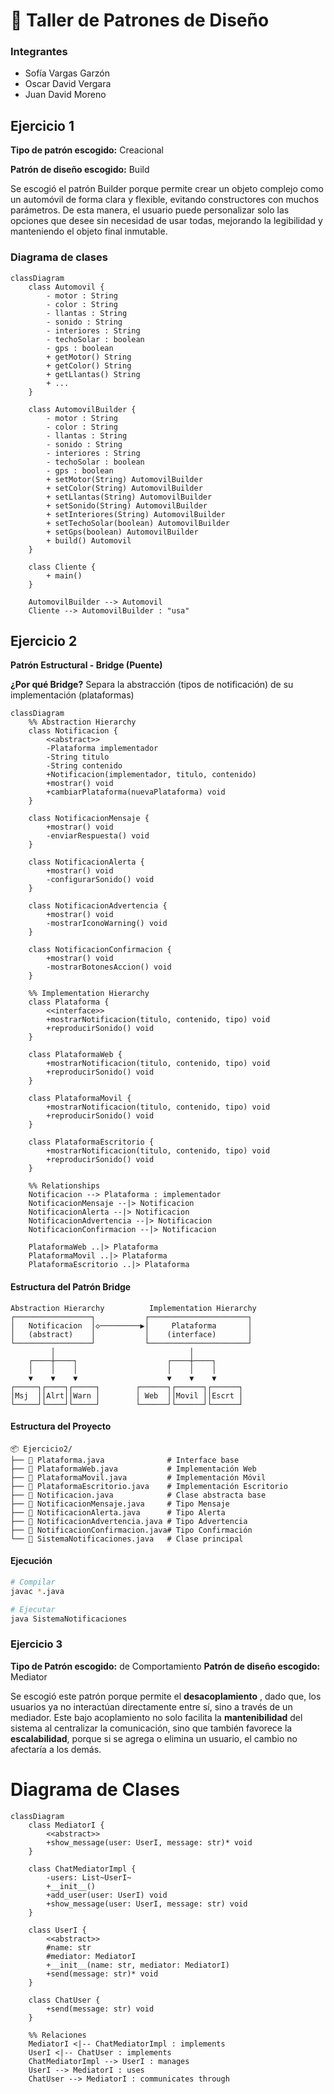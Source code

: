# 📘 Taller de Patrones de Diseño

### Integrantes
- Sofía Vargas Garzón
- Oscar David Vergara
- Juan David Moreno

## Ejercicio 1

**Tipo de patrón escogido:** Creacional

**Patrón de diseño escogido:** Build

Se escogió el patrón Builder porque permite crear un objeto complejo como un automóvil de forma clara y flexible, evitando constructores con muchos parámetros. De esta manera, el usuario puede personalizar solo las opciones que desee sin necesidad de usar todas, mejorando la legibilidad y manteniendo el objeto final inmutable.

### Diagrama de clases

```mermaid
classDiagram
    class Automovil {
        - motor : String
        - color : String
        - llantas : String
        - sonido : String
        - interiores : String
        - techoSolar : boolean
        - gps : boolean
        + getMotor() String
        + getColor() String
        + getLlantas() String
        + ...
    }

    class AutomovilBuilder {
        - motor : String
        - color : String
        - llantas : String
        - sonido : String
        - interiores : String
        - techoSolar : boolean
        - gps : boolean
        + setMotor(String) AutomovilBuilder
        + setColor(String) AutomovilBuilder
        + setLlantas(String) AutomovilBuilder
        + setSonido(String) AutomovilBuilder
        + setInteriores(String) AutomovilBuilder
        + setTechoSolar(boolean) AutomovilBuilder
        + setGps(boolean) AutomovilBuilder
        + build() Automovil
    }

    class Cliente {
        + main()
    }

    AutomovilBuilder --> Automovil
    Cliente --> AutomovilBuilder : "usa"
```

## Ejercicio 2

**Patrón Estructural - Bridge (Puente)**

**¿Por qué Bridge?**
Separa la abstracción (tipos de notificación) de su implementación (plataformas)

```mermaid
classDiagram
    %% Abstraction Hierarchy
    class Notificacion {
        <<abstract>>
        -Plataforma implementador
        -String titulo
        -String contenido
        +Notificacion(implementador, titulo, contenido)
        +mostrar() void
        +cambiarPlataforma(nuevaPlataforma) void
    }
    
    class NotificacionMensaje {
        +mostrar() void
        -enviarRespuesta() void
    }
    
    class NotificacionAlerta {
        +mostrar() void
        -configurarSonido() void
    }
    
    class NotificacionAdvertencia {
        +mostrar() void
        -mostrarIconoWarning() void
    }
    
    class NotificacionConfirmacion {
        +mostrar() void
        -mostrarBotonesAccion() void
    }
    
    %% Implementation Hierarchy
    class Plataforma {
        <<interface>>
        +mostrarNotificacion(titulo, contenido, tipo) void
        +reproducirSonido() void
    }
    
    class PlataformaWeb {
        +mostrarNotificacion(titulo, contenido, tipo) void
        +reproducirSonido() void
    }
    
    class PlataformaMovil {
        +mostrarNotificacion(titulo, contenido, tipo) void
        +reproducirSonido() void
    }
    
    class PlataformaEscritorio {
        +mostrarNotificacion(titulo, contenido, tipo) void
        +reproducirSonido() void
    }
    
    %% Relationships
    Notificacion --> Plataforma : implementador
    NotificacionMensaje --|> Notificacion
    NotificacionAlerta --|> Notificacion
    NotificacionAdvertencia --|> Notificacion
    NotificacionConfirmacion --|> Notificacion
    
    PlataformaWeb ..|> Plataforma
    PlataformaMovil ..|> Plataforma
    PlataformaEscritorio ..|> Plataforma
```

#### Estructura del Patrón Bridge

```
Abstraction Hierarchy          Implementation Hierarchy
┌─────────────────┐           ┌──────────────────────┐
│   Notificacion  │◇─────────▶│     Plataforma       │
│   (abstract)    │           │    (interface)       │
└─────────────────┘           └──────────────────────┘
         │                              │
    ┌────┼────┐                    ┌────┼────┐
    │    │    │                    │    │    │
    ▼    ▼    ▼                    ▼    ▼    ▼
┌─────┐┌────┐┌─────┐        ┌──────┐┌──────┐┌──────┐
│Msj  ││Alrt││Warn │        │ Web  ││Movil ││Escrt │
└─────┘└────┘└─────┘        └──────┘└──────┘└──────┘
```

#### Estructura del Proyecto

```
📦 Ejercicio2/
├── 📄 Plataforma.java              # Interface base
├── 📄 PlataformaWeb.java           # Implementación Web
├── 📄 PlataformaMovil.java         # Implementación Móvil  
├── 📄 PlataformaEscritorio.java    # Implementación Escritorio
├── 📄 Notificacion.java            # Clase abstracta base
├── 📄 NotificacionMensaje.java     # Tipo Mensaje
├── 📄 NotificacionAlerta.java      # Tipo Alerta
├── 📄 NotificacionAdvertencia.java # Tipo Advertencia
├── 📄 NotificacionConfirmacion.java# Tipo Confirmación
└── 📄 SistemaNotificaciones.java   # Clase principal
```

#### Ejecución

```bash
# Compilar
javac *.java

# Ejecutar
java SistemaNotificaciones
```


### Ejercicio 3
**Tipo de Patrón escogido:** de Comportamiento
**Patrón de diseño escogido:** Mediator

Se escogió este patrón porque permite el **desacoplamiento** , dado que, los usuarios ya no interactúan directamente entre sí, sino a través de un mediador. Este bajo acoplamiento no solo facilita la **mantenibilidad** del sistema al centralizar la comunicación, sino que también favorece la **escalabilidad**, porque si se agrega o elimina un usuario, el cambio no afectaría a los demás.

# Diagrama de Clases

```mermaid
classDiagram
    class MediatorI {
        <<abstract>>
        +show_message(user: UserI, message: str)* void
    }
    
    class ChatMediatorImpl {
        -users: List~UserI~
        +__init__()
        +add_user(user: UserI) void
        +show_message(user: UserI, message: str) void
    }
    
    class UserI {
        <<abstract>>
        #name: str
        #mediator: MediatorI
        +__init__(name: str, mediator: MediatorI)
        +send(message: str)* void
    }
    
    class ChatUser {
        +send(message: str) void
    }
    
    %% Relaciones
    MediatorI <|-- ChatMediatorImpl : implements
    UserI <|-- ChatUser : implements
    ChatMediatorImpl --> UserI : manages
    UserI --> MediatorI : uses
    ChatUser --> MediatorI : communicates through
```